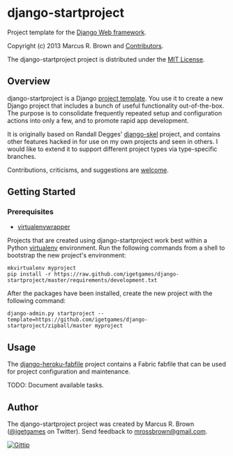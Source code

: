 # django-startproject

Project template for the [Django Web framework][1].

Copyright (c) 2013 Marcus R. Brown and [Contributors](CONTRIBUTORS.md).

The django-startproject project is distributed under the [MIT License](LICENSE.md).

[1]: https://www.djangoproject.com/

## Overview

django-startproject is a Django [project template][2]. You use it to create a
new Django project that includes a bunch of useful functionality
out-of-the-box. The purpose is to consolidate frequently repeated setup and
configuration actions into only a few, and to promote rapid app development.

It is originally based on Randall Degges'
[django-skel](https://github.com/rdegges/django-skel) project, and contains
other features hacked in for use on my own projects and seen in others. I would
like to extend it to support different project types via type-specific
branches.

Contributions, criticisms, and suggestions are [welcome](#author).

[2]: https://docs.djangoproject.com/en/1.5/ref/django-admin/#startproject-projectname-destination

## Getting Started

### Prerequisites

* [virtualenvwrapper](https://pypi.python.org/pypi/virtualenvwrapper)

Projects that are created using django-startproject work best within a Python
[virtualenv][3] environment. Run the following commands from a shell to
bootstrap the new project's environment:

    mkvirtualenv myproject
    pip install -r https://raw.github.com/igetgames/django-startproject/master/requirements/development.txt

After the packages have been installed, create the new project with the
following command:

    django-admin.py startproject --template=https://github.com/igetgames/django-startproject/zipball/master myproject

[3]: http://www.virtualenv.org/en/latest/

## Usage

The [django-heroku-fabfile][4] project contains a Fabric fabfile that can be used
for project configuration and maintenance.

TODO: Document available tasks.

[4]: https://github.com/Precision-Mojo/django-heroku-fabfile

## Author

The django-startproject project was created by Marcus R. Brown
([@igetgames](https://twitter.com/#!/igetgames) on Twitter). Send feedback to
mrossbrown@gmail.com.

[![Gittip](http://badgr.co/gittip/igetgames.png)](https://www.gittip.com/igetgames/)
